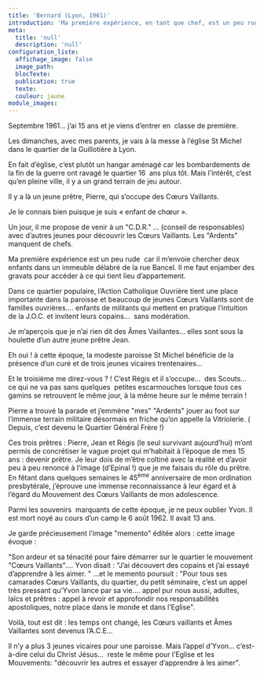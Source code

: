 ```yaml
---
title: 'Bernard (Lyon, 1961)'
introduction: 'Ma première expérience, en tant que chef, est un peu rude  car on m’envoie chercher deux enfants dans un immeuble délabré de la rue Bancel. Il me faut enjamber des gravats pour accéder à ce qui tient lieu d’appartement.'
meta:
  title: 'null'
  description: 'null'
configuration_liste:
  affichage_image: false
  image_path:
  blocTexte:
  publication: true
  texte:
  couleur: jaune
module_images:
---
```



Septembre 1961… j’ai 15 ans et je viens d’entrer en&nbsp; classe de premi&egrave;re.

Les dimanches, avec mes parents, je vais &agrave; la messe &agrave; l’&eacute;glise St Michel dans le quartier de la Guilloti&egrave;re &agrave; Lyon.

En fait d’&eacute;glise, c’est plut&ocirc;t un hangar am&eacute;nag&eacute; car les bombardements de la fin de la guerre ont ravag&eacute; le quartier 16&nbsp; ans plus t&ocirc;t. Mais l’int&eacute;r&ecirc;t, c’est qu’en pleine ville, il y a un grand terrain de jeu autour.

Il y a l&agrave; un jeune pr&ecirc;tre, Pierre, qui s’occupe des Cœurs Vaillants.

Je le connais bien puisque je suis &laquo; enfant de chœur &raquo;.

Un jour, il me propose de venir &agrave; un "C.D.R." … (conseil de responsables) avec d’autres jeunes pour d&eacute;couvrir les Cœurs Vaillants. Les "Ardents" manquent de chefs.

Ma premi&egrave;re exp&eacute;rience est un peu rude&nbsp; car il m’envoie chercher deux enfants dans un immeuble d&eacute;labr&eacute; de la rue Bancel. Il me faut enjamber des gravats pour acc&eacute;der &agrave; ce qui tient lieu d’appartement.

Dans ce quartier populaire, l’Action Catholique Ouvri&egrave;re tient une place importante dans la paroisse et beaucoup de jeunes Cœurs Vaillants sont de familles ouvri&egrave;res…. enfants de militants qui mettent en pratique l’intuition de la J.O.C. et invitent leurs copains…&nbsp; sans mod&eacute;ration.

Je m’aper&ccedil;ois que je n’ai rien dit des &Acirc;mes Vaillantes… elles sont sous la houlette d’un autre jeune pr&ecirc;tre Jean.

Eh oui ! &agrave; cette &eacute;poque, la modeste paroisse St Michel b&eacute;n&eacute;ficie de la pr&eacute;sence d’un cur&eacute; et de trois jeunes vicaires trentenaires…

Et le troisi&egrave;me me direz-vous ? ! C’est R&eacute;gis et il s’occupe…&nbsp; des Scouts… ce qui ne va pas sans quelques&nbsp; petites escarmouches lorsque tous ces gamins se retrouvent le m&ecirc;me jour, &agrave; la m&ecirc;me heure sur le m&ecirc;me terrain !

Pierre a trouv&eacute; la parade et j’emm&egrave;ne "mes" "Ardents" jouer au foot sur l’immense terrain militaire d&eacute;sormais en friche qu’on appelle la Vitriolerie. ( Depuis, c’est devenu le Quartier G&eacute;n&eacute;ral Fr&egrave;re !)

Ces trois pr&ecirc;tres : Pierre, Jean et R&eacute;gis (le seul survivant aujourd’hui) m’ont permis de concr&eacute;tiser le vague projet qui m’habitait &agrave; l’&eacute;poque de mes 15 ans : devenir pr&ecirc;tre. Je leur dois de m’&ecirc;tre coltin&eacute; avec la r&eacute;alit&eacute; et d’avoir peu &agrave; peu renonc&eacute; &agrave; l’image (d’Epinal !) que je me faisais du r&ocirc;le du pr&ecirc;tre. En f&ecirc;tant dans quelques semaines le 45<sup>&egrave;me</sup> anniversaire de mon ordination presbyt&eacute;rale, j’&eacute;prouve une immense reconnaissance &agrave; leur &eacute;gard et &agrave; l’&eacute;gard du Mouvement des Cœurs Vaillants de mon adolescence.

Parmi les souvenirs&nbsp; marquants de cette &eacute;poque, je ne peux oublier Yvon. Il est mort noy&eacute; au cours d’un camp le 6 ao&ucirc;t 1962. Il avait 13 ans.

Je garde pr&eacute;cieusement l’image "memento" &eacute;dit&eacute;e alors : cette image &eacute;voque :

"Son ardeur et sa t&eacute;nacit&eacute; pour faire d&eacute;marrer sur le quartier le mouvement "Cœurs Vaillants"…. Yvon disait : "J’ai d&eacute;couvert des copains et j’ai essay&eacute; d’apprendre &agrave; les aimer. " …et le memento poursuit : "Pour tous ses camarades Cœurs Vaillants, du quartier, du petit s&eacute;minaire, c’est un appel tr&egrave;s pressant qu’Yvon lance par sa vie…. appel pur nous aussi, adultes, la&iuml;cs et pr&ecirc;tres : appel &agrave; revoir et approfondir nos responsabilit&eacute;s apostoliques, notre place dans le monde et dans l’Eglise".

Voil&agrave;, tout est dit : les temps ont chang&eacute;, les Cœurs vaillants et &Acirc;mes Vaillantes sont devenus l’A.C.E…

Il n’y a plus 3 jeunes vicaires pour une paroisse. Mais l’appel d’Yvon… c’est-&agrave;-dire celui du Christ J&eacute;sus… &nbsp;reste le m&ecirc;me pour l’Eglise et les Mouvements: "d&eacute;couvrir les autres et essayer d’apprendre &agrave; les aimer".